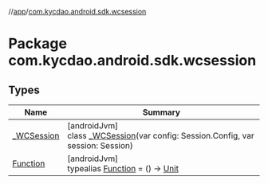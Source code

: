 //[app](../../index.md)/[com.kycdao.android.sdk.wcsession](index.md)

# Package com.kycdao.android.sdk.wcsession

## Types

| Name | Summary |
|---|---|
| [_WCSession](_-w-c-session/index.md) | [androidJvm]<br>class [_WCSession](_-w-c-session/index.md)(var config: Session.Config, var session: Session) |
| [Function](index.md#1060561757%2FClasslikes%2F-912451524) | [androidJvm]<br>typealias [Function](index.md#1060561757%2FClasslikes%2F-912451524) = () -&gt; [Unit](https://kotlinlang.org/api/latest/jvm/stdlib/kotlin/-unit/index.html) |
